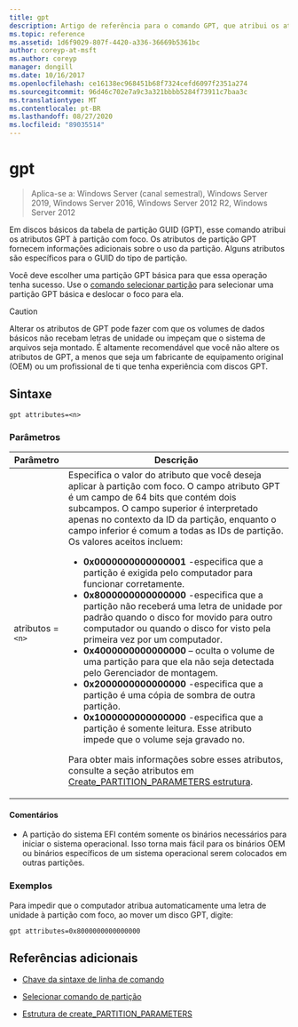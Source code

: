 ```yaml
---
title: gpt
description: Artigo de referência para o comando GPT, que atribui os atributos GPT à partição com foco.
ms.topic: reference
ms.assetid: 1d6f9029-807f-4420-a336-36669b5361bc
author: coreyp-at-msft
ms.author: coreyp
manager: dongill
ms.date: 10/16/2017
ms.openlocfilehash: ce16138ec968451b68f7324cefd6097f2351a274
ms.sourcegitcommit: 96d46c702e7a9c3a321bbbb5284f73911c7baa3c
ms.translationtype: MT
ms.contentlocale: pt-BR
ms.lasthandoff: 08/27/2020
ms.locfileid: "89035514"
---
```

# <a name="gpt"></a>gpt

> Aplica-se a: Windows Server (canal semestral), Windows Server 2019, Windows Server 2016, Windows Server 2012 R2, Windows Server 2012

Em discos básicos da tabela de partição GUID (GPT), esse comando atribui os atributos GPT à partição com foco. Os atributos de partição GPT fornecem informações adicionais sobre o uso da partição. Alguns atributos são específicos para o GUID do tipo de partição.

Você deve escolher uma partição GPT básica para que essa operação tenha sucesso. Use o [comando selecionar partição](select-partition.md) para selecionar uma partição GPT básica e deslocar o foco para ela.

> [!CAUTION]
> Alterar os atributos de GPT pode fazer com que os volumes de dados básicos não recebam letras de unidade ou impeçam que o sistema de arquivos seja montado. É altamente recomendável que você não altere os atributos de GPT, a menos que seja um fabricante de equipamento original (OEM) ou um profissional de ti que tenha experiência com discos GPT.

## <a name="syntax"></a>Sintaxe

```
gpt attributes=<n>
```

### <a name="parameters"></a>Parâmetros

| Parâmetro | Descrição |
| --------- | ----------- |
| atributos =`<n>` | Especifica o valor do atributo que você deseja aplicar à partição com foco. O campo atributo GPT é um campo de 64 bits que contém dois subcampos. O campo superior é interpretado apenas no contexto da ID da partição, enquanto o campo inferior é comum a todas as IDs de partição. Os valores aceitos incluem:<ul><li>**0x0000000000000001** -especifica que a partição é exigida pelo computador para funcionar corretamente.</li><li>**0x8000000000000000** -especifica que a partição não receberá uma letra de unidade por padrão quando o disco for movido para outro computador ou quando o disco for visto pela primeira vez por um computador.</li><li>**0x4000000000000000** – oculta o volume de uma partição para que ela não seja detectada pelo Gerenciador de montagem.</li><li>**0x2000000000000000** -especifica que a partição é uma cópia de sombra de outra partição.</li><li>**0x1000000000000000** -especifica que a partição é somente leitura. Esse atributo impede que o volume seja gravado no.</li></ul><p>Para obter mais informações sobre esses atributos, consulte a seção atributos em [Create_PARTITION_PARAMETERS estrutura](/windows/win32/api/vds/ns-vds-create_partition_parameters). |

#### <a name="remarks"></a>Comentários

- A partição do sistema EFI contém somente os binários necessários para iniciar o sistema operacional. Isso torna mais fácil para os binários OEM ou binários específicos de um sistema operacional serem colocados em outras partições.

### <a name="examples"></a>Exemplos

Para impedir que o computador atribua automaticamente uma letra de unidade à partição com foco, ao mover um disco GPT, digite:

```
gpt attributes=0x8000000000000000
```

## <a name="additional-references"></a>Referências adicionais

- [Chave da sintaxe de linha de comando](command-line-syntax-key.md)

- [Selecionar comando de partição](select-partition.md)

- [Estrutura de create_PARTITION_PARAMETERS](/windows/win32/api/vds/ns-vds-create_partition_parameters)
